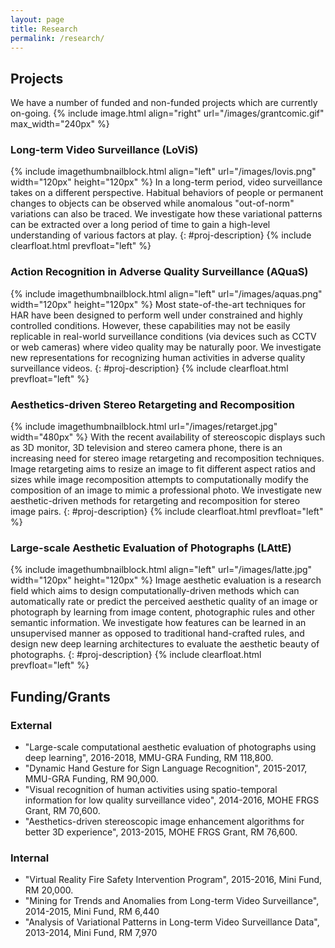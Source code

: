 ```yaml
---
layout: page
title: Research
permalink: /research/
---
```


## Projects

We have a number of funded and non-funded projects which are currently on-going.
{% include image.html align="right" url="/images/grantcomic.gif" max_width="240px" %}

### Long-term Video Surveillance (LoViS)

{% include imagethumbnailblock.html align="left" url="/images/lovis.png" width="120px" height="120px"  %}
In a long-term period, video surveillance takes on a different perspective. Habitual behaviors of people or permanent changes to objects can be observed while anomalous "out-of-norm" variations can also be traced. We investigate how these variational patterns can be extracted over a long period of time to gain a high-level understanding of various factors at play.
{: #proj-description}
{% include clearfloat.html prevfloat="left" %}

### Action Recognition in Adverse Quality Surveillance (AQuaS)

{% include imagethumbnailblock.html align="left" url="/images/aquas.png" width="120px" height="120px"  %}
Most state-of-the-art techniques for HAR have been designed to perform well under constrained and highly controlled conditions. However, these capabilities may not be easily replicable in real-world surveillance conditions (via devices such as CCTV or web cameras) where video quality may be naturally poor. We investigate new representations for recognizing human activities in adverse quality surveillance videos.
{: #proj-description}
{% include clearfloat.html prevfloat="left" %}

### Aesthetics-driven Stereo Retargeting and Recomposition

{% include imagethumbnailblock.html url="/images/retarget.jpg" width="480px"  %}
With the recent availability of stereoscopic displays such as 3D monitor, 3D television and stereo camera phone, there is an increasing need for stereo image retargeting and recomposition techniques. Image retargeting aims to resize an image to fit different aspect ratios and sizes while image recomposition attempts to computationally modify the composition of an image to mimic a professional photo. We investigate new aesthetic-driven methods for retargeting and recomposition for stereo image pairs.
{: #proj-description}
{% include clearfloat.html prevfloat="left" %}

### Large-scale Aesthetic Evaluation of Photographs (LAttE)

{% include imagethumbnailblock.html align="left" url="/images/latte.jpg" width="120px" height="120px"  %}
Image aesthetic evaluation is a research field which aims to design computationally-driven methods which can automatically rate or predict the perceived aesthetic quality of an image or photograph by learning from image content, photographic rules and other semantic information. We investigate how features can be learned in an unsupervised manner as opposed to traditional hand-crafted rules, and design new deep learning architectures to evaluate the aesthetic beauty of photographs.
{: #proj-description}
{% include clearfloat.html prevfloat="left" %}

## Funding/Grants

### External

- "Large-scale computational aesthetic evaluation of photographs using deep learning", 2016-2018, MMU-GRA Funding, RM 118,800.
- "Dynamic Hand Gesture for Sign Language Recognition", 2015-2017, MMU-GRA Funding, RM 90,000.
- "Visual recognition of human activities using spatio-temporal information for low quality surveillance video", 2014-2016, MOHE FRGS Grant, RM 70,600.
- "Aesthetics-driven stereoscopic image enhancement algorithms for better 3D experience", 2013-2015, MOHE FRGS Grant, RM 76,600.

### Internal
- "Virtual Reality Fire Safety Intervention Program", 2015-2016, Mini Fund, RM 20,000.
- "Mining for Trends and Anomalies from Long-term Video Surveillance", 2014-2015, Mini Fund, RM 6,440
- "Analysis of Variational Patterns in Long-term Video Surveillance Data", 2013-2014, Mini Fund, RM 7,970
